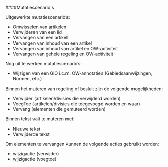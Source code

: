 ####Mutatiescenario's

Uitgewerkte mutatiescenario’s:

-   Omwisselen van artikelen
-   Verwijderen van een lid
-   Vervangen van een artikel
-   Vervangen van inhoud van een artikel
-   Vervangen van inhoud van artikel en OW-activiteit
-   Vervangen van gehele regeling en OW-activiteit


Nog uit te werken mutatiescenario’s:

-   Wijzigen van een GIO i.c.m. OW-annotaties (Gebiedsaanwijzingen, Normen, etc.)


Binnen het muteren van regeling of besluit zijn de volgende mogelijkheden:

-   Verwijder (artikelen/divisies die verwijderd worden)
-   VoegToe (artikelen/divisies die toegevoegd worden en waar)
-   Vervang (elementen die gemuteerd worden)
	

Binnen tekst valt te muteren met:

-   Nieuwe tekst
-   Verwijderde tekst	
	

Om elementen te vervangen kunnen de volgende acties gebruikt worden:

-   wijzigactie (verwijder)
-   wijzigactie (voegtoe)








 
